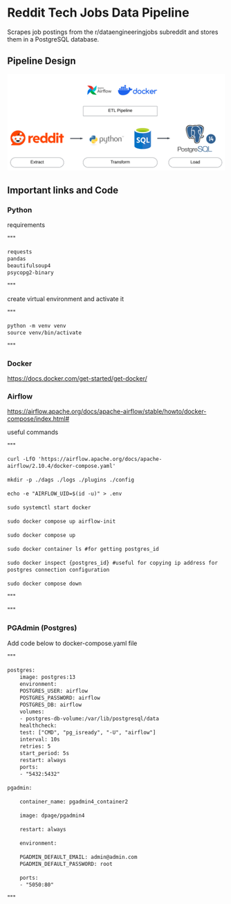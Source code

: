 # Reddit Tech Jobs Data Pipeline

Scrapes job postings from the r/dataengineeringjobs subreddit and stores them in a PostgreSQL database.

## Pipeline Design

![pipline design image](/images/reddit_etl_pipeline.png "Pipeline Design")

## Important links and Code

### Python

requirements

"""

    requests
    pandas
    beautifulsoup4
    psycopg2-binary

"""

create virtual environment and activate it 

"""

    python -m venv venv
    source venv/bin/activate

"""

### Docker

https://docs.docker.com/get-started/get-docker/

### Airflow

https://airflow.apache.org/docs/apache-airflow/stable/howto/docker-compose/index.html#

useful commands

"""

    curl -LfO 'https://airflow.apache.org/docs/apache-airflow/2.10.4/docker-compose.yaml'

    mkdir -p ./dags ./logs ./plugins ./config

    echo -e "AIRFLOW_UID=$(id -u)" > .env

    sudo systemctl start docker

    sudo docker compose up airflow-init

    sudo docker compose up

    sudo docker container ls #for getting postgres_id

    sudo docker inspect {postgres_id} #useful for copying ip address for postgres connection configuration

    sudo docker compose down

"""

"""


### PGAdmin (Postgres)

Add code below to docker-compose.yaml file

"""

    postgres:
        image: postgres:13
        environment:
        POSTGRES_USER: airflow
        POSTGRES_PASSWORD: airflow
        POSTGRES_DB: airflow
        volumes:
        - postgres-db-volume:/var/lib/postgresql/data
        healthcheck:
        test: ["CMD", "pg_isready", "-U", "airflow"]
        interval: 10s
        retries: 5
        start_period: 5s
        restart: always
        ports:
        - "5432:5432"

    pgadmin:

        container_name: pgadmin4_container2
        
        image: dpage/pgadmin4
        
        restart: always
        
        environment:
        
        PGADMIN_DEFAULT_EMAIL: admin@admin.com
        PGADMIN_DEFAULT_PASSWORD: root
        
        ports:
        - "5050:80"

"""
